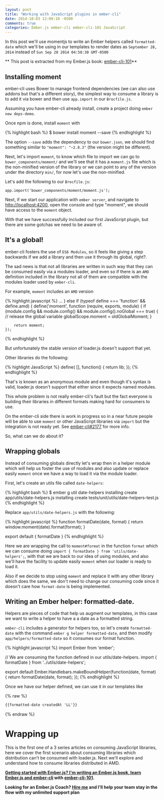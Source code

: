 ```yaml
---
layout: post
title: "Working with JavaScript plugins in ember-cli"
date: 2014-10-03 12:09:10 -0500
comments: true
categories: Ember.js ember-cli ember-cli-101 JavaScript
---
```




In this post we'll use momentjs to write an Ember helpers called
`formatted-date` which we'll be using in our templates to render
dates as `September 28, 2014` instead of `Sun Sep 28 2014 04:58:30
GMT-0500`

** This post is extracted from my Ember.js book: [ember-cli-101](https://leanpub.com/ember-cli-101)**

## Installing moment

ember-cli uses Bower to manage frontend dependencies (we can also use
addons but that's a different story), the simplest way to consume a
library is to add it via bower and then use `app.import` in our
`Brocfile.js`.

Assuming you have ember-cli already install, create a project doing `ember new deps-demo`.


Once npm is done, install `moment` with

{% highlight bash %}
$ bower install moment --save
{% endhighlight %}

The option `--save` adds the dependency to our `bower.json`, we
should find something similar to `"moment": "~2.8.3"` (the version
might be different).

Next, let's import `moment`, to know which file to import we can go
to `bower_components/moment/` and we'll see that it has a
`moment.js` file which is the non-minified version of the library or
we can point to any of the version under the directory `min/`, for
now let's use the non-minified.


Let's add the following to our `Brocfile.js`:

```
app.import('bower_components/moment/moment.js');
```

Next, if we start our application with `ember server`, and navigate to
[http://localhost:4200](http://localhost:4200), open the console and
type "moment", we should have access to the `moment` object.

With that we have successfully included our first JavaScript plugin,
but there are some gotchas we need to be aware of.

## It's a global!

ember-cli fosters the use of `ES6 Modules`, so it feels like giving a
step backwards if we add a library and then use it through its global,
right?.

The sad news is that not all libraries are written in such way that
they can be consumed easily via a modules loader, and even so if there is
an `AMD` definition included in the library not all of them are
compatible with the modules loader used by `ember-cli`.


For example, `moment` includes an `AMD` version

{% highlight javascript %}
...
} else if (typeof define === 'function' && define.amd) {
    define('moment', function (require, exports, module) {
        if (module.config && module.config() && module.config().noGlobal === true) {
            // release the global variable
            globalScope.moment = oldGlobalMoment;
        }

        return moment;
    });
{% endhighlight %}


But unfortunately the stable version of loader.js doesn't support that
yet.

Other libraries do the following:

{% highlight JavaScript %}
define( [], function() {
	return lib;
});
{% endhighlight %}

That's is known as an anonymous module and even though it's syntax is
valid, loader.js doesn't support that either since it expects
named modules.

This whole problem is not really ember-cli's fault but the fact
everyone is building their libraries in different formats making hard
for consumers to use.

On the ember-cli side there is work in progress so in a near future
people will be able to use `moment` or other JavaScript libraries via
`import` but the integration is not ready yet. See
[ember-cli#2177](https://github.com/stefanpenner/ember-cli/issues/2177)
for more info.

So, what can we do about it?

## Wrapping globals

Instead of consuming globals directly let's wrap then in a helper
module which will help us foster the use of modules and also update or
replace easily `moment` once we have a way to load it via the module
loader.

First, let's create an utils file called `date-helpers`:

{% highlight bash %}
$ ember g util date-helpers
installing
  create app/utils/date-helpers.js
installing
  create tests/unit/utils/date-helpers-test.js
{% endhighlight %}

Replace `app/utils/date-helpers.js` with the following:

{% highlight javascript %}
function formatDate(date, format) {
  return window.moment(date).format(format);
}

export default {
  formatDate
}
{% endhighlight %}


Here we are wrapping the call to `moment#format` in the function
`format` which we can consume doing `import { formatDate } from
'utils/date-helpers';`, with that we are back to our idea of using
modules, and also we'll have the facility to update easily `moment`
when our loader is ready to load it.

Also if we decide to stop using `moment` and replace it with any
other library which does the same, we don't need to change our
consuming code since it doesn't care how `format-date` is being
implemented.

## Writing an Ember helper: formatted-date.

Helpers are pieces of code that help us augment our templates, in this
case we want to write a helper to have a a date as a formatted string.

`ember-cli` includes a generator for helpers too, so let's create
`formatted-date` with the command `ember g helper formatted-date`, and
then modify `app/helpers/formatted-date` so it consumes our format
function.

{% highlight javascript %}
import Ember from 'ember';

// We are consuming the function defined in our utils/date-helpers.
import { formatDate } from '../utils/date-helpers';

export default Ember.Handlebars.makeBoundHelper(function(date, format) {
  return formatDate(date, format);
});
{% endhighlight %}

Once we have our helper defined, we can use it in our templates like

{% raw %}
```html
{{formatted-date createdAt 'LL'}}
```
{% endraw %}

# Wrapping up

This is the first one of a 3 series articles on consuming JavaScript
libraries, here we cover the first scenario about consuming libraries
which distribution can't be consumed with loader.js. Next we'll
explore and understand how to consume libraries distributed in AMD.

**[Getting started with Ember.js? I'm writing an Ember.js book, learn Ember.js and ember-cli](https://leanpub.com/ember-cli-101) with [ember-cli-101](https://leanpub.com/ember-cli-101).**

**Looking for an Ember.js Coach? [Hire me](http://blog.abuiles.com/emberjs-consulting/)  and I'll help your team stay in the flow with my unlimited support plan**
